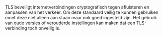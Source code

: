 TLS beveiligt internetverbindingen cryptografisch tegen afluisteren en aanpassen van het verkeer. Om deze standaard veilig te kunnen gebruiken moet deze niet alleen aan staan maar ook goed ingesteld zijn. Het gebruik van oude versies of verouderde instellingen kan maken dat een TLS-verbinding toch onveilig is.
